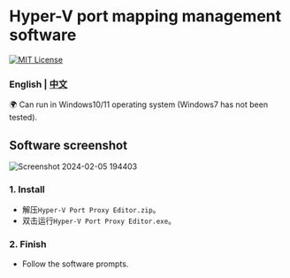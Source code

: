 # Hyper-V port mapping management software
[![MIT License](https://img.shields.io/badge/license-MIT-blue.svg?style=flat)](http://choosealicense.com/licenses/mit/)

### English  | [中文](README-CN.md)

🌍 Can run in Windows10/11 operating system (Windows7 has not been tested).

## Software screenshot
![Screenshot 2024-02-05 194403](https://github.com/YF-Eternal/Hyper-V-Port-Proxy-Editor/assets/97782472/d289fe50-a201-45f4-b993-22c97f3b2971)



### 1. Install
* 解压`Hyper-V Port Proxy Editor.zip`。
* 双击运行`Hyper-V Port Proxy Editor.exe`。

### 2. Finish
* Follow the software prompts.
